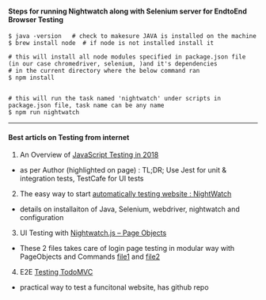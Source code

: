 
#### Steps for running Nightwatch along with Selenium server for EndtoEnd Browser Testing
```
$ java -version   # check to makesure JAVA is installed on the machine
$ brew install node  # if node is not installed install it

# this will install all node modules specified in package.json file (in our case chromedriver, selenium, )and it's dependencies
# in the current directory where the below command ran
$ npm install     


# this will run the task named 'nightwatch' under scripts in package.json file, task name can be any name
$ npm run nightwatch   
```

______________________________________________________________________________________________________________________
#### Best articls on Testing from internet 

1. An Overview of [JavaScript Testing in 2018](https://medium.com/welldone-software/an-overview-of-javascript-testing-in-2018-f68950900bc3)
+ as per Author (highlighted on page) : TL;DR; Use Jest for unit & integration tests, TestCafe for UI tests
 

2. The easy way to start [automatically testing website : NightWatch](https://medium.freecodecamp.org/how-to-easily-start-automatically-testing-your-website-8629ea8df04a)
+ details on installaiton of Java, Selenium, webdriver, nightwatch and configuration



3. UI Testing with [Nightwatch.js – Page Objects](http://matthewroach.me/ui-testing-with-nightwatch-js-page-objects/)
+ These 2 files takes care of login page testing in modular way with PageObjects and Commands [file1](https://github.com/matthewroach/nightwatch-demo/blob/master/page-objects/commandsLogin.js) and  [file2](https://github.com/matthewroach/nightwatch-demo/blob/master/tests/login-command-object.js)


4. E2E [Testing TodoMVC](https://blog.cloudboost.io/e2e-testing-with-nightwatch-part-two-aaa25a4dc033)
+ practical way to test a funcitonal website, has github repo
